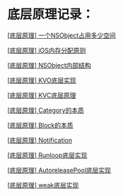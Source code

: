 
# 底层原理记录：

[[底层原理] 一个NSObject占用多少空间](https://github.com/barry-source/tips/tree/master/NSObjectSize)

[[底层原理] iOS内存分配原则](https://github.com/barry-source/tips/tree/master/MemorySize)

[[底层原理] NSObject内部结构](https://github.com/barry-source/tips/tree/master/NSObjectInterStruct)

[[底层原理] KVO底层实现](https://github.com/barry-source/tips/tree/master/KVO)

[[底层原理] KVC底层原理](https://github.com/barry-source/tips/tree/master/KVC)

[[底层原理] Category的本质](https://github.com/barry-source/tips/tree/master/Category)

[[底层原理] Block的本质](https://github.com/barry-source/tips/tree/master/Block)

[[底层原理] Notification](https://github.com/barry-source/tips/tree/master/notification)

[[底层原理] Runloop底层实现](https://github.com/barry-source/tips/tree/master/Runloop)

[[底层原理] AutoreleasePool底层实现](https://github.com/barry-source/tips/tree/master/AutoreleasePool)

[[底层原理] weak底层实现](https://github.com/barry-source/tips/tree/master/Weak)



